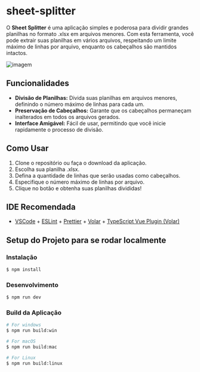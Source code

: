 # sheet-splitter

O **Sheet Splitter** é uma aplicação simples e poderosa para dividir grandes planilhas no formato .xlsx em arquivos menores. Com esta ferramenta, você pode extrair suas planilhas em vários arquivos, respeitando um limite máximo de linhas por arquivo, enquanto os cabeçalhos são mantidos intactos.

![imagem](https://github.com/user-attachments/assets/03a1c617-3cf9-45a3-a16f-4c9eb9d9333f)

## Funcionalidades

- **Divisão de Planilhas:** Divida suas planilhas em arquivos menores, definindo o número máximo de linhas para cada um.
- **Preservação de Cabeçalhos:** Garante que os cabeçalhos permaneçam inalterados em todos os arquivos gerados.
- **Interface Amigável:** Fácil de usar, permitindo que você inicie rapidamente o processo de divisão.

## Como Usar

1. Clone o repositório ou faça o download da aplicação.
2. Escolha sua planilha .xlsx.
3. Defina a quantidade de linhas que serão usadas como cabeçalhos.
4. Especifique o número máximo de linhas por arquivo.
5. Clique no botão e obtenha suas planilhas divididas!

## IDE Recomendada

- [VSCode](https://code.visualstudio.com/) + [ESLint](https://marketplace.visualstudio.com/items?itemName=dbaeumer.vscode-eslint) + [Prettier](https://marketplace.visualstudio.com/items?itemName=esbenp.prettier-vscode) + [Volar](https://marketplace.visualstudio.com/items?itemName=Vue.volar) + [TypeScript Vue Plugin (Volar)](https://marketplace.visualstudio.com/items?itemName=Vue.vscode-typescript-vue-plugin)

## Setup do Projeto para se rodar localmente

### Instalação

```bash
$ npm install
```

### Desenvolvimento

```bash
$ npm run dev
```

### Build da Aplicação

```bash
# For windows
$ npm run build:win

# For macOS
$ npm run build:mac

# For Linux
$ npm run build:linux
```
